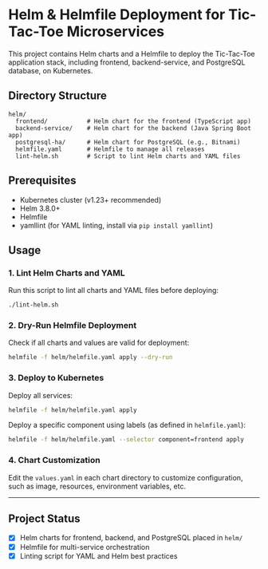 # Helm & Helmfile Deployment for Tic-Tac-Toe Microservices

This project contains Helm charts and a Helmfile to deploy the Tic-Tac-Toe application stack, including frontend, backend-service, and PostgreSQL database, on Kubernetes.

## Directory Structure

```
helm/
  frontend/           # Helm chart for the frontend (TypeScript app)
  backend-service/    # Helm chart for the backend (Java Spring Boot app)
  postgresql-ha/      # Helm chart for PostgreSQL (e.g., Bitnami)
  helmfile.yaml       # Helmfile to manage all releases
  lint-helm.sh        # Script to lint Helm charts and YAML files
```

## Prerequisites
- Kubernetes cluster (v1.23+ recommended)
- Helm 3.8.0+
- Helmfile
- yamllint (for YAML linting, install via `pip install yamllint`)

## Usage

### 1. Lint Helm Charts and YAML
Run this script to lint all charts and YAML files before deploying:

```sh
./lint-helm.sh
```

### 2. Dry-Run Helmfile Deployment
Check if all charts and values are valid for deployment:

```sh
helmfile -f helm/helmfile.yaml apply --dry-run
```

### 3. Deploy to Kubernetes
Deploy all services:

```sh
helmfile -f helm/helmfile.yaml apply
```

Deploy a specific component using labels (as defined in `helmfile.yaml`):

```sh
helmfile -f helm/helmfile.yaml --selector component=frontend apply
```

### 4. Chart Customization
Edit the `values.yaml` in each chart directory to customize configuration, such as image, resources, environment variables, etc.

---

## Project Status
- [x] Helm charts for frontend, backend, and PostgreSQL placed in `helm/`
- [x] Helmfile for multi-service orchestration
- [x] Linting script for YAML and Helm best practices
